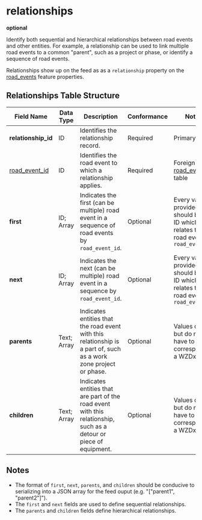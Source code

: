 # relationships
**optional**

Identify both sequential and hierarchical relationships between road events and other entities. For example, a relationship can be used to link multiple road events to a common "parent", such as a project or phase, or identify a sequence of road events.

Relationships show up on the feed as as a `relationship` property on the [road_events](/spec-content/data-tables/road_events.md) feature properties.

## Relationships Table Structure
Field Name | Data Type | Description | Conformance | Notes
--- | --- | --- | --- | ---
**relationship_id** | ID | Identifies the relationship record. | Required | Primary key
[road_event_id](/spec-content/data-tables/road_events.md) | ID | Identifies the road event to which a relationship applies. | Required | Foreign key to [road_events](/spec-content/data-tables/road_events.md) table
**first** |	ID; Array |	Indicates the first (can be multiple) road event in a sequence of road events by `road_event_id`. | Optional | Every value provided should be an ID which relates to a road event by `road_event_id`
**next** | ID; Array | Indicates the next (can be multiple) road event in a sequence by `road_event_id`. | Optional | Every value provided should be an ID which relates to a road event by `road_event_id`
**parents** | Text; Array | Indicates entities that the road event with this relationship is a part of, such as a work zone project or phase. | Optional | Values can but do not have to correspond to a WZDx entity
**children** | Text; Array | Indicates entities that are part of the road event with this relationship, such as a detour or piece of equipment. | Optional | Values can but do not have to correspond to a WZDx entity

## Notes
- The format of `first`, `next`, `parents`, and `children` should be conducive to serializing into a JSON array for the feed ouput (e.g. "["parent1", "parent2"]").
- The `first` and `next` fields are used to define sequential relationships.
- The `parents` and `children` fields define hierarchical relationships.
